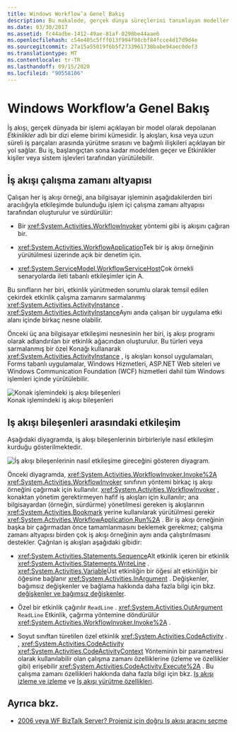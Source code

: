 ```yaml
---
title: Windows Workflow’a Genel Bakış
description: Bu makalede, gerçek dünya süreçlerini tanımlayan modeller olan Workflow Foundation iş akışları açıklanmaktadır.
ms.date: 03/30/2017
ms.assetid: fc44adbe-1412-49ae-81af-0298be44aae6
ms.openlocfilehash: c54e405c5fff013f994f98cbf84fcce4d17d9d4e
ms.sourcegitcommit: 27a15a55019f6b5f2733961738babe94aec0def3
ms.translationtype: MT
ms.contentlocale: tr-TR
ms.lasthandoff: 09/15/2020
ms.locfileid: "90558106"
---
```

# <a name="windows-workflow-overview"></a>Windows Workflow’a Genel Bakış
İş akışı, gerçek dünyada bir işlemi açıklayan bir model olarak depolanan *Etkinlikler* adlı bir dizi eleme birimi kümesidir. İş akışları, kısa veya uzun süreli iş parçaları arasında yürütme sırasını ve bağımlı ilişkileri açıklayan bir yol sağlar. Bu iş, başlangıçtan sona kadar modelden geçer ve Etkinlikler kişiler veya sistem işlevleri tarafından yürütülebilir.  
  
## <a name="workflow-run-time-engine"></a>İş akışı çalışma zamanı altyapısı  
 Çalışan her iş akışı örneği, ana bilgisayar işleminin aşağıdakilerden biri aracılığıyla etkileşimde bulunduğu işlem içi çalışma zamanı altyapısı tarafından oluşturulur ve sürdürülür:  
  
- Bir <xref:System.Activities.WorkflowInvoker> yöntemi gibi iş akışını çağıran bir.  
  
- <xref:System.Activities.WorkflowApplication>Tek bir iş akışı örneğinin yürütülmesi üzerinde açık bir denetim için.  
  
- <xref:System.ServiceModel.WorkflowServiceHost>Çok örnekli senaryolarda ileti tabanlı etkileşimler için A.  
  
 Bu sınıfların her biri, etkinlik yürütmeden sorumlu olarak temsil edilen çekirdek etkinlik çalışma zamanını sarmalanmış <xref:System.Activities.ActivityInstance> . <xref:System.Activities.ActivityInstance>Aynı anda çalışan bir uygulama etki alanı içinde birkaç nesne olabilir.  
  
 Önceki üç ana bilgisayar etkileşimi nesnesinin her biri, iş akışı programı olarak adlandırılan bir etkinlik ağacından oluşturulur. Bu türleri veya sarmalanmış bir özel Konağı kullanarak <xref:System.Activities.ActivityInstance> , iş akışları konsol uygulamaları, Forms tabanlı uygulamalar, Windows Hizmetleri, ASP.NET Web siteleri ve Windows Communication Foundation (WCF) hizmetleri dahil tüm Windows işlemleri içinde yürütülebilir.  
  
 ![Konak işlemindeki iş akışı bileşenleri](./media/44c79d1d-178b-4487-87ed-3e33015a3842.gif "44c79d1d-178B-4487-87ED-3e33015a3842")  
Konak işlemindeki iş akışı bileşenleri  
  
## <a name="interaction-between-workflow-components"></a>Iş akışı bileşenleri arasındaki etkileşim  
 Aşağıdaki diyagramda, iş akışı bileşenlerinin birbirleriyle nasıl etkileşim kurduğu gösterilmektedir.  
  
 ![İş akışı bileşenlerinin nasıl etkileşime gireceğini gösteren diyagram.](./media/overview/workflow-component-interatction.gif)  
  
 Önceki diyagramda, <xref:System.Activities.WorkflowInvoker.Invoke%2A> <xref:System.Activities.WorkflowInvoker> sınıfının yöntemi birkaç iş akışı örneğini çağırmak için kullanılır. <xref:System.Activities.WorkflowInvoker> , konaktan yönetim gerektirmeyen hafif iş akışları için kullanılır; ana bilgisayardan (örneğin, sürdürme) yönetilmesi gereken iş akışlarının <xref:System.Activities.Bookmark> yerine kullanılarak yürütülmesi gerekir <xref:System.Activities.WorkflowApplication.Run%2A> . Bir iş akışı örneğinin başka bir çağırmadan önce tamamlanmasını beklemek gerekmez; çalışma zamanı altyapısı birden çok iş akışı örneğinin aynı anda çalıştırılmasını destekler.  Çağrılan iş akışları aşağıdaki gibidir:  
  
- <xref:System.Activities.Statements.Sequence>Alt etkinlik içeren bir etkinlik <xref:System.Activities.Statements.WriteLine> . <xref:System.Activities.Variable>Üst etkinliğin bir öğesi alt etkinliğin bir öğesine bağlanır <xref:System.Activities.InArgument> . Değişkenler, bağımsız değişkenler ve bağlama hakkında daha fazla bilgi için bkz. [değişkenler ve bağımsız değişkenler](variables-and-arguments.md).  
  
- Özel bir etkinlik çağırılır `ReadLine` . <xref:System.Activities.OutArgument> `ReadLine` Etkinlik, çağırma yöntemine döndürülür <xref:System.Activities.WorkflowInvoker.Invoke%2A> .  
  
- Soyut sınıftan türetilen özel etkinlik <xref:System.Activities.CodeActivity> . , <xref:System.Activities.CodeActivity> <xref:System.Activities.CodeActivityContext> Yönteminin bir parametresi olarak kullanılabilir olan çalışma zamanı özelliklerine (izleme ve özellikler gibi) erişebilir <xref:System.Activities.CodeActivity.Execute%2A> . Bu çalışma zamanı özellikleri hakkında daha fazla bilgi için bkz. [Iş akışı izleme ve izleme](workflow-tracking-and-tracing.md) ve [Iş akışı yürütme özellikleri](workflow-execution-properties.md).  
  
## <a name="see-also"></a>Ayrıca bkz.

- [2006 veya WF BizTalk Server? Projeniz için doğru Iş akışı aracını seçme](/previous-versions/dotnet/articles/cc303238(v=msdn.10))
